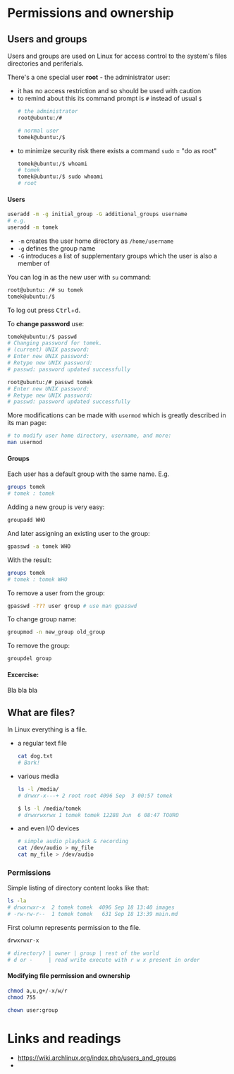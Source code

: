 # Permissions and ownership
## Users and groups
Users and groups are used on Linux for access control to the system's files directories and periferials.

There's a one special user **root** - the administrator user:
* it has no access restriction and so should be used with caution
* to remind about this its command prompt is `#` instead of usual `$`
    ```bash
    # the administrator
    root@ubuntu:/# 

    # normal user
    tomek@ubuntu:/$ 
    ```
* to minimize security risk there exists a command `sudo` = "do as root"
    ```bash
    tomek@ubuntu:/$ whoami
    # tomek
    tomek@ubuntu:/$ sudo whoami
    # root
    ```


#### Users
```bash
useradd -m -g initial_group -G additional_groups username
# e.g. 
useradd -m tomek
```
* `-m` creates the user home directory as `/home/username`
* `-g` defines the group name 
* `-G` introduces a list of supplementary groups which the user is also a member of

You can log in as the new user with `su` command:
```bash
root@ubuntu: /# su tomek
tomek@ubuntu:/$
```
To log out press <kbd>Ctrl</kbd>+<kbd>d</kbd>.

To **change password** use:
```bash
tomek@ubuntu:/$ passwd
# Changing password for tomek.
# (current) UNIX password: 
# Enter new UNIX password: 
# Retype new UNIX password: 
# passwd: password updated successfully

root@ubuntu:/# passwd tomek
# Enter new UNIX password: 
# Retype new UNIX password: 
# passwd: password updated successfully
```

More modifications can be made with `usermod` which is greatly described in its man page:
```bash
# to modify user home directory, username, and more:
man usermod
```

#### Groups

Each user has a default group with the same name. E.g.
```bash
groups tomek
# tomek : tomek
```
Adding a new group is very easy:
```bash
groupadd WHO
```
And later assigning an existing user to the group:
```bash
gpasswd -a tomek WHO
```
With the result:
```bash
groups tomek
# tomek : tomek WHO
```
To remove a user from the group:
```bash
gpasswd -??? user group # use man gpasswd
```
To change group name:
```bash
groupmod -n new_group old_group
```
To remove the group:
```bash
groupdel group
```

#### Excercise:
Bla bla bla

## What are files?
In Linux everything is a file.
* a regular text file
    ```bash
    cat dog.txt
    # Bark!
    ```
* various media
    ```bash
    ls -l /media/
    # drwxr-x---+ 2 root root 4096 Sep  3 00:57 tomek

    $ ls -l /media/tomek 
    # drwxrwxrwx 1 tomek tomek 12288 Jun  6 08:47 TOURO
    ```
* and even I/O devices
    ```bash
    # simple audio playback & recording
    cat /dev/audio > my_file
    cat my_file > /dev/audio
    ```

### Permissions
Simple listing of directory content looks like that:
```bash
ls -la
# drwxrwxr-x  2 tomek tomek  4096 Sep 18 13:40 images
# -rw-rw-r--  1 tomek tomek   631 Sep 18 13:39 main.md
```
First column represents permission to the file.
```bash
drwxrwxr-x

# directory? | owner | group | rest of the world
# d or -     | read write execute with r w x present in order
```

#### Modifying file permission and ownership
```bash
chmod a,u,g+/-x/w/r
chmod 755

chown user:group
```

# Links and readings
* https://wiki.archlinux.org/index.php/users_and_groups
* 
